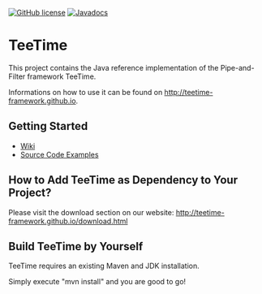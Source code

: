 [![GitHub license](https://img.shields.io/github/license/teetime-framework/TeeTime.svg)](https://github.com/teetime-framework/TeeTime/blob/master/LICENSE.txt)
[![Javadocs](https://javadoc.io/badge/net.sourceforge.teetime/teetime.svg?color=blue)](https://javadoc.io/doc/net.sourceforge.teetime/teetime)

# TeeTime

This project contains the Java reference implementation of the Pipe-and-Filter framework TeeTime.

Informations on how to use it can be found on http://teetime-framework.github.io.

## Getting Started

- [Wiki](https://teetime-framework.github.io/wiki/home.html)
- [Source Code Examples](https://github.com/teetime-framework/TeeTime/tree/master/src/test/java/teetime/examples)

## How to Add TeeTime as Dependency to Your Project?

Please visit the download section on our website: http://teetime-framework.github.io/download.html

## Build TeeTime by Yourself

TeeTime requires an existing Maven and JDK installation.

Simply execute "mvn install" and you are good to go!
